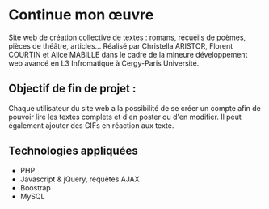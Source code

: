 # Continue mon œuvre
Site web de création collective de textes : romans, recueils de poèmes, pièces de théâtre, articles... Réalisé par Christella ARISTOR, Florent COURTIN et Alice MABILLE dans le cadre de la mineure développement web avancé en L3 Infromatique à Cergy-Paris Université.

## Objectif de fin de projet :
Chaque utilisateur du site web a la possibilité de se créer un compte afin de pouvoir lire les textes complets et d'en poster ou d'en modifier. Il peut également ajouter des GIFs en réaction aux texte.

## Technologies appliquées
* PHP
* Javascript & jQuery, requêtes AJAX
* Boostrap
* MySQL
